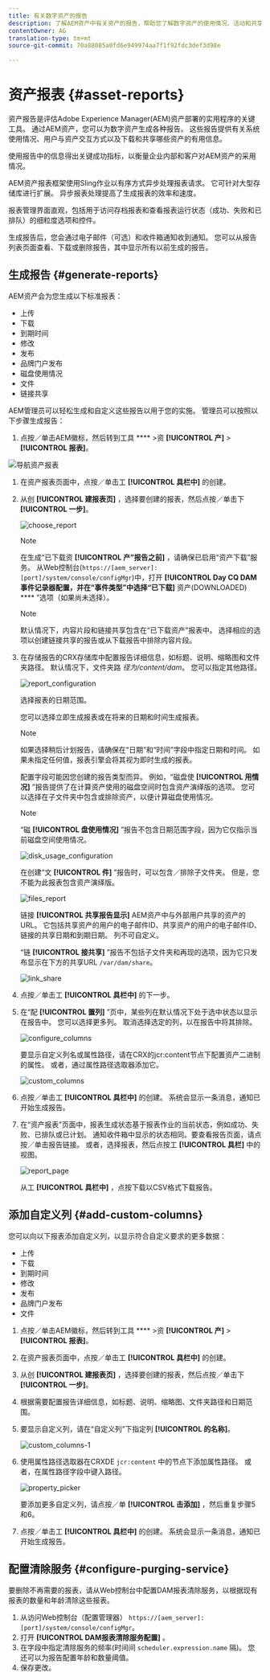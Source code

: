 ```yaml
---
title: 有关数字资产的报告
description: 了解AEM资产中有关资产的报告，帮助您了解数字资产的使用情况、活动和共享情况。
contentOwner: AG
translation-type: tm+mt
source-git-commit: 70a88085a0fd6e949974aa7f1f92fdc3def3d98e

---
```



# 资产报表 {#asset-reports}

资产报告是评估Adobe Experience Manager(AEM)资产部署的实用程序的关键工具。 通过AEM资产，您可以为数字资产生成各种报告。 这些报告提供有关系统使用情况、用户与资产交互方式以及下载和共享哪些资产的有用信息。

使用报告中的信息得出关键成功指标，以衡量企业内部和客户对AEM资产的采用情况。

AEM资产报表框架使用Sling作业以有序方式异步处理报表请求。 它可针对大型存储库进行扩展。 异步报表处理提高了生成报表的效率和速度。

报表管理界面直观，包括用于访问存档报表和查看报表运行状态（成功、失败和已排队）的细粒度选项和控件。

生成报告后，您会通过电子邮件（可选）和收件箱通知收到通知。 您可以从报告列表页面查看、下载或删除报告，其中显示所有以前生成的报告。

## 生成报告 {#generate-reports}

AEM资产会为您生成以下标准报表：

* 上传
* 下载
* 到期时间
* 修改
* 发布
* 品牌门户发布
* 磁盘使用情况
* 文件
* 链接共享

AEM管理员可以轻松生成和自定义这些报告以用于您的实施。 管理员可以按照以下步骤生成报告：

1. 点按／单击AEM徽标，然后转到工具 **** >资 **[!UICONTROL 产]** > **[!UICONTROL 报表]**。

![导航资产报表](assets/AssetsReportNavigation.png)

1. 在资产报表页面中，点按／单击工 **[!UICONTROL 具栏中]** 的创建。
1. 从创 **[!UICONTROL 建报表页]** ，选择要创建的报表，然后点按／单击下 **[!UICONTROL 一步]**。

   ![choose_report](assets/choose_report.png)

   >[!NOTE]
   >
   >在生成“已下载资 **[!UICONTROL 产”报告之前]** ，请确保已启用“资产下载”服务。 从Web控制台(`https://[aem_server]:[port]/system/console/configMgr`)中，打开 **[!UICONTROL Day CQ DAM事件记录器配置，并在“事件类型”中选择“已下载]** 资产(DOWNLOADED) **** ”选项（如果尚未选择）。

   >[!NOTE]
   >
   >默认情况下，内容片段和链接共享包含在“已下载资产”报表中。 选择相应的选项以创建链接共享的报告或从下载报告中排除内容片段。

1. 在存储报告的CRX存储库中配置报告详细信息，如标题、说明、缩略图和文件夹路径。 默认情况下，文件夹路 *径为/content/dam*。 您可以指定其他路径。

   ![report_configuration](assets/report_configuration.png)

   选择报表的日期范围。

   您可以选择立即生成报表或在将来的日期和时间生成报表。

   >[!NOTE]
   >
   >如果选择稍后计划报告，请确保在“日期”和“时间”字段中指定日期和时间。 如果未指定任何值，报表引擎会将其视为即时生成的报表。

   配置字段可能因您创建的报告类型而异。 例如，“磁盘使 **[!UICONTROL 用情况]** ”报告提供了在计算资产使用的磁盘空间时包含资产演绎版的选项。 您可以选择在子文件夹中包含或排除资产，以便计算磁盘使用情况。

   >[!NOTE]
   >
   >“磁 **[!UICONTROL 盘使用情况]** ”报告不包含日期范围字段，因为它仅指示当前磁盘空间使用情况。

   ![disk_usage_configuration](assets/disk_usage_configuration.png)

   在创建“文 **[!UICONTROL 件]** ”报告时，可以包含／排除子文件夹。 但是，您不能为此报表包含资产演绎版。

   ![files_report](assets/files_report.png)

   链接 **[!UICONTROL 共享报告显示]** AEM资产中与外部用户共享的资产的URL。 它包括共享资产的用户的电子邮件ID、共享资产的用户的电子邮件ID、链接的共享日期和到期日期。 列不可自定义。

   “链 **[!UICONTROL 接共享]** ”报告不包括子文件夹和再现的选项，因为它只发布显示在下方的共享URL `/var/dam/share`。

   ![link_share](assets/link_share.png)

1. 点按／单击工 **[!UICONTROL 具栏中]** 的下一步。

1. 在“配 **[!UICONTROL 置列]** ”页中，某些列在默认情况下处于选中状态以显示在报告中。 您可以选择更多列。 取消选择选定的列，以在报告中将其排除。

   ![configure_columns](assets/configure_columns.png)

   要显示自定义列名或属性路径，请在CRX的jcr:content节点下配置资产二进制的属性。 或者，通过属性路径选取器添加它。

   ![custom_columns](assets/custom_columns.png)

1. 点按／单击工 **[!UICONTROL 具栏中]** 的创建。 系统会显示一条消息，通知已开始生成报告。
1. 在“资产报表”页面中，报表生成状态基于报表作业的当前状态，例如成功、失败、已排队或已计划。 通知收件箱中显示的状态相同。要查看报告页面，请点按／单击报告链接。 或者，选择报表，然后点按工 **[!UICONTROL 具栏]** 中的视图。

   ![report_page](assets/report_page.png)

   从工 **[!UICONTROL 具栏中]** ，点按下载以CSV格式下载报告。

## 添加自定义列 {#add-custom-columns}

您可以向以下报表添加自定义列，以显示符合自定义要求的更多数据：

* 上传
* 下载
* 到期时间
* 修改
* 发布
* 品牌门户发布
* 文件

1. 点按／单击AEM徽标，然后转到工具 **** >资 **[!UICONTROL 产]** > **[!UICONTROL 报表]**。
1. 在资产报表页面中，点按／单击工 **[!UICONTROL 具栏中]** 的创建。

1. 从创 **[!UICONTROL 建报表页]** ，选择要创建的报表，然后点按／单击下 **[!UICONTROL 一步]**。
1. 根据需要配置报告详细信息，如标题、说明、缩略图、文件夹路径和日期范围。

1. 要显示自定义列，请在“自定义列”下指定列 **[!UICONTROL 的名称]**。

   ![custom_columns-1](assets/custom_columns-1.png)

1. 使用属性路径选取器在CRXDE `jcr:content` 中的节点下添加属性路径。 或者，在属性路径字段中键入路径。

   ![property_picker](assets/property_picker.png)

   要添加更多自定义列，请点按／单 **[!UICONTROL 击添加]** ，然后重复步骤5和6。

1. 点按／单击工 **[!UICONTROL 具栏中]** 的创建。 系统会显示一条消息，通知已开始生成报告。

## 配置清除服务 {#configure-purging-service}

要删除不再需要的报表，请从Web控制台中配置DAM报表清除服务，以根据现有报表的数量和年龄清除这些报表。

1. 从访问Web控制台（配置管理器） `https://[aem_server]:[port]/system/console/configMgr`。
1. 打开 **[!UICONTROL DAM报表清除服务配置]** 。
1. 在字段中指定清除服务的频率(时间间 `scheduler.expression.name` 隔)。 您还可以为报告配置年龄和数量阈值。
1. 保存更改。
